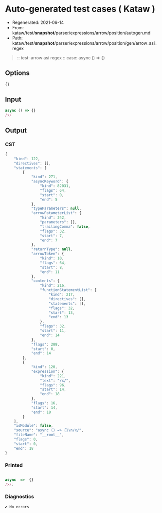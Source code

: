 # Auto-generated test cases ( Kataw )
- Regenerated: 2021-06-14
- From: kataw/test/__snapshot__/parser/expressions/arrow/position/autogen.md
- Path: kataw/test/__snapshot__/parser/expressions/arrow/position/gen/arrow_asi_regex
> :: test: arrow asi regex
> :: case: async () => {}
## Options

`````js
{}
`````
## Input

`````js
async () => {}
/x/
`````
## Output

### CST

```javascript
{
    "kind": 122,
    "directives": [],
    "statements": [
        {
            "kind": 271,
            "asyncKeyword": {
                "kind": 82031,
                "flags": 64,
                "start": 0,
                "end": 5
            },
            "typeParameters": null,
            "arrowPatameterList": {
                "kind": 342,
                "parameters": [],
                "trailingComma": false,
                "flags": 32,
                "start": 7,
                "end": 7
            },
            "returnType": null,
            "arrowToken": {
                "kind": 10,
                "flags": 64,
                "start": 8,
                "end": 11
            },
            "contents": {
                "kind": 216,
                "functionStatementList": {
                    "kind": 217,
                    "directives": [],
                    "statements": [],
                    "flags": 32,
                    "start": 13,
                    "end": 13
                },
                "flags": 32,
                "start": 11,
                "end": 14
            },
            "flags": 288,
            "start": 0,
            "end": 14
        },
        {
            "kind": 120,
            "expression": {
                "kind": 221,
                "text": "/x/",
                "flags": 96,
                "start": 14,
                "end": 18
            },
            "flags": 16,
            "start": 14,
            "end": 18
        }
    ],
    "isModule": false,
    "source": "async () => {}\n/x/",
    "fileName": "__root__",
    "flags": 0,
    "start": 0,
    "end": 18
}
```

### Printed

```javascript

async  =>  {}
/x/;
```

### Diagnostics

```javascript
✔ No errors
```

